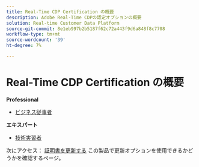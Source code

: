 ```yaml
---
title: Real-Time CDP Certification の概要
description: Adobe Real-Time CDPの認定オプションの概要
solution: Real-time Customer Data Platform
source-git-commit: 8e1eb997b2b5187f62c72a443f9d6a848f8c7708
workflow-type: tm+mt
source-wordcount: '39'
ht-degree: 7%

---
```


# Real-Time CDP Certification の概要

**Professional**

* [ビジネス従事者](/help/certifications/rtcdp/rtcdp-p-business.md) <!--AD0-E602-->

**エキスパート**

* [技術実習者](/help/certifications/rtcdp/rtcdp-e-technical.md) <!--AD0-E600 and E601-->

次にアクセス： [証明書を更新する](/help/certifications/renew.md) この製品で更新オプションを使用できるかどうかを確認するページ。
